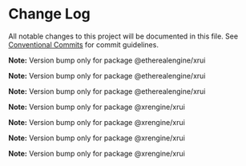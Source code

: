 # Change Log

All notable changes to this project will be documented in this file.
See [Conventional Commits](https://conventionalcommits.org) for commit guidelines.



**Note:** Version bump only for package @etherealengine/xrui







**Note:** Version bump only for package @etherealengine/xrui







**Note:** Version bump only for package @etherealengine/xrui







**Note:** Version bump only for package @xrengine/xrui







**Note:** Version bump only for package @xrengine/xrui







**Note:** Version bump only for package @xrengine/xrui







**Note:** Version bump only for package @xrengine/xrui
